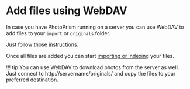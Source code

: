 # Add files using WebDAV #
In case you have PhotoPrism running on a server you can use WebDAV to add files to your `import` or `originals` folder.


Just follow those [instructions](../backup/webdav.md).

Once all files are added you can start [importing or indexing](import-vs-index.md) your files.

<!--### Add photos via WebDAV on MacOS ###
1. On your computer, open the Finder.
2. In the Finder menu click "Go" and then "Connect to Server". 

      ![Screenshot](img/webdav-1.png)

3. Enter 

    * http://servername/originals/

    or 

    * http://servername/import/

      ![Screenshot](img/webdav-2.png)

4. Click "Connect".

5. Enter your username and password. The username is photoprism. You can change your password in the [account settings](../settings/account.md).

6. Now you can move photos to the `import` or `originals` folder.

 -->

!!! tip 
    You can use WebDAV to download photos from the server as well. 
    Just connect to http://servername/originals/ and copy the files to your preferred destination.

<!--### Add photos via WebDAV on Windows ###
1. Open the windows explorer (e.g. by clicking [Windows] and [E]).
2. Right click on "This Computer".
3. Select "Add Network".
4. Click "Next".
5. Enter 
   
       * http://servername/originals/
   
       or 
   
       * http://servername/import/
       
6. Enter your username and password. The username is photoprism. You can change your password in the [account settings](../settings/account.md).
7. Now the network appears in your explorer and you can start adding files.


### Add photos via WebDAV from mobile device ###
You can use WebDAV to add photos from your mobile phone or tablet as well.

1. Install an app that supports WebDAV.
2. Connect to
      
       * http://servername/originals/
   
       or 
   
       * http://servername/import/
       
3. Move or copy your files.
-->